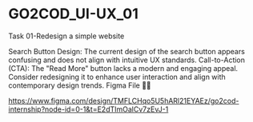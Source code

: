 # GO2COD_UI-UX_01
Task 01-Redesign a simple website

Search Button Design: The current design of the search button appears confusing and does not align with intuitive UX standards.
Call-to-Action (CTA): The "Read More" button lacks a modern and engaging appeal. Consider redesigning it to enhance user interaction and align with contemporary design trends.
Figma File 🔰🔰

https://www.figma.com/design/TMFLCHqo5U5hARl21EYAEz/go2cod-internship?node-id=0-1&t=E2dTImOalCv7zEvJ-1
